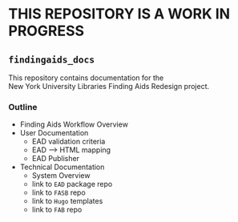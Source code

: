 # THIS REPOSITORY IS A WORK IN PROGRESS

## `findingaids_docs`
This repository contains documentation for the   
New York University Libraries Finding Aids Redesign project.

### Outline
* Finding Aids Workflow Overview
* User Documentation
  * EAD validation criteria
  * EAD --> HTML mapping
  * EAD Publisher
* Technical Documentation
  * System Overview
  * link to `EAD` package repo
  * link to `FASB` repo
  * link to `Hugo` templates
  * link to `FAB` repo
